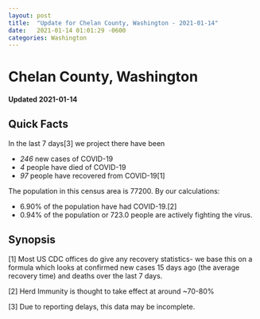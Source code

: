 ```yaml
---
layout: post
title:  "Update for Chelan County, Washington - 2021-01-14"
date:   2021-01-14 01:01:29 -0600
categories: Washington
---
```


# Chelan County, Washington
#### Updated 2021-01-14

## Quick Facts

In the last 7 days[3] we project there have been
- *246* new cases of COVID-19
- *4* people have died of COVID-19
- *97* people have recovered from COVID-19[1]

The population in this census area is 77200. By our calculations:
- 6.90% of the population have had COVID-19.[2]
- 0.94% of the population or 723.0 people are actively fighting the virus.

## Synopsis




[1] Most US CDC offices do give any recovery statistics- we base this on a formula which looks at confirmed new cases
15 days ago (the average recovery time) and deaths over the last 7 days.

[2] Herd Immunity is thought to take effect at around ~70-80%

[3] Due to reporting delays, this data may be incomplete.
 
    